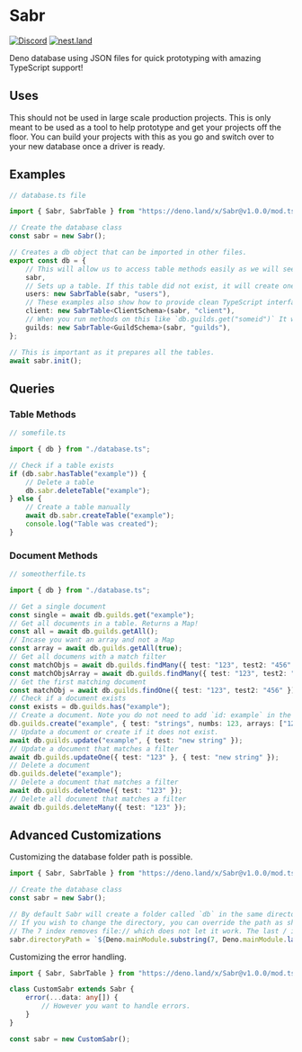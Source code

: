 # Sabr

[![Discord](https://img.shields.io/discord/223909216866402304?color=7289da&logo=discord&logoColor=white)](https://discord.gg/J4NqJ72)
[![nest.land](https://nest.land/badge-large.svg)](https://nest.land/package/Sabr)

Deno database using JSON files for quick prototyping with amazing TypeScript support!

## Uses

This should not be used in large scale production projects. This is only meant to be used as a tool to help prototype and get your projects off the floor. You can build your projects with this as you go and switch over to your new database once a driver is ready.

## Examples

```ts
// database.ts file

import { Sabr, SabrTable } from "https://deno.land/x/Sabr@v1.0.0/mod.ts";

// Create the database class
const sabr = new Sabr();

// Creates a db object that can be imported in other files.
export const db = {
	// This will allow us to access table methods easily as we will see below.
	sabr,
	// Sets up a table. If this table did not exist, it will create one.
	users: new SabrTable(sabr, "users"),
	// These examples also show how to provide clean TypeScript interfaces to have a much better TS experience.
	client: new SabrTable<ClientSchema>(sabr, "client"),
	// When you run methods on this like `db.guilds.get("someid")` It will show give you a GuildSchema type object.
	guilds: new SabrTable<GuildSchema>(sabr, "guilds"),
};

// This is important as it prepares all the tables.
await sabr.init();
```

## Queries

### Table Methods

```ts
// somefile.ts

import { db } from "./database.ts";

// Check if a table exists
if (db.sabr.hasTable("example")) {
	// Delete a table
	db.sabr.deleteTable("example");
} else {
	// Create a table manually
	await db.sabr.createTable("example");
	console.log("Table was created");
}
```

### Document Methods

```ts
// someotherfile.ts

import { db } from "./database.ts";

// Get a single document
const single = await db.guilds.get("example");
// Get all documents in a table. Returns a Map!
const all = await db.guilds.getAll();
// Incase you want an array and not a Map
const array = await db.guilds.getAll(true);
// Get all documens with a match filter
const matchObjs = await db.guilds.findMany({ test: "123", test2: "456" });
const matchObjsArray = await db.guilds.findMany({ test: "123", test2: "456" }, true);
// Get the first matching document
const matchObj = await db.guilds.findOne({ test: "123", test2: "456" });
// Check if a document exists
const exists = db.guilds.has("example");
// Create a document. Note you do not need to add `id: example` in the payload but you can if you so choose.
db.guilds.create("example", { test: "strings", numbs: 123, arrays: ["123", 123] });
// Update a document or create if it does not exist.
await db.guilds.update("example", { test: "new string" });
// Update a document that matches a filter
await db.guilds.updateOne({ test: "123" }, { test: "new string" });
// Delete a document
db.guilds.delete("example");
// Delete a document that matches a filter
await db.guilds.deleteOne({ test: "123" });
// Delete all document that matches a filter
await db.guilds.deleteMany({ test: "123" });
```

## Advanced Customizations

Customizing the database folder path is possible.

```ts
import { Sabr, SabrTable } from "https://deno.land/x/Sabr@v1.0.0/mod.ts";

// Create the database class
const sabr = new Sabr();

// By default Sabr will create a folder called `db` in the same directory where you ran your code, using deno run .... mod.ts
// If you wish to change the directory, you can override the path as shown below
// The 7 index removes file:// which does not let it work. The last / index remove the mod.ts file name
sabr.directoryPath = `${Deno.mainModule.substring(7, Deno.mainModule.lastIndexOf("/"))}/database/`;
```

Customizing the error handling.
```ts
import { Sabr, SabrTable } from "https://deno.land/x/Sabr@v1.0.0/mod.ts";

class CustomSabr extends Sabr {
	error(...data: any[]) {
		// However you want to handle errors.
	}
}

const sabr = new CustomSabr();
```
